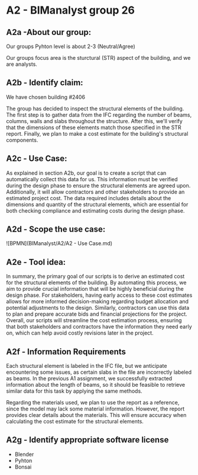 # A2 - BIManalyst group 26

## A2a -About our group:
Our groups Pyhton level is about 2-3 (Neutral/Agree)

Our groups focus area is the sturctural (STR) aspect of the building, and we are analysts.

## A2b - Identify claim:
We have chosen building #2406

The group has decided to inspect the structural elements of the building. The first step is to gather data from the IFC regarding the number of beams, columns, walls and slabs throughout the structure. After this, we'll verify that the dimensions of these elements match those specified in the STR report.
Finally, we plan to make a cost estimate for the building's structural components.

## A2c - Use Case:
As explained in section A2b, our goal is to create a script that can automatically collect this data for us. This information must be verified during the design phase to ensure the structural elements are agreed upon. Additionally, it will allow contractors and other stakeholders to provide an estimated project cost.
The data required includes details about the dimensions and quantity of the structural elements, which are essential for both checking compliance and estimating costs during the design phase.

## A2d - Scope the use case:
![BPMN](BIManalyst/A2/A2 - Use Case.md)
## A2e - Tool idea:
In summary, the primary goal of our scripts is to derive an estimated cost for the structural elements of the building. By automating this process, we aim to provide crucial information that will be highly beneficial during the design phase.
For stakeholders, having early access to these cost estimates allows for more informed decision-making regarding budget allocation and potential adjustments to the design. Similarly, contractors can use this data to plan and prepare accurate bids and financial projections for the project. 
Overall, our scripts will streamline the cost estimation process, ensuring that both stakeholders and contractors have the information they need early on, which can help avoid costly revisions later in the project.


## A2f - Information Requirements
Each structural element is labeled in the IFC file, but we anticipate encountering some issues, as certain slabs in the file are incorrectly labeled as beams. In the previous A1 assignment, we successfully extracted information about the length of beams, so it should be feasible to retrieve similar data for this task by applying the same methods.

Regarding the materials used, we plan to use the report as a reference, since the model may lack some material information. However, the report provides clear details about the materials. This will ensure accuracy when calculating the cost estimate for the structural elements.

## A2g - Identify appropriate software license
- Blender
- Pyhton
- Bonsai
